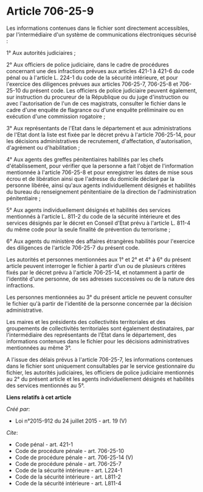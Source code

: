 # Article 706-25-9

Les informations contenues dans le fichier sont directement accessibles, par l'intermédiaire d'un système de communications
électroniques sécurisé : 

1° Aux autorités judiciaires ; 

2° Aux officiers de police judiciaire, dans le cadre de procédures concernant une des infractions prévues aux articles 421-1
à 421-6 du code pénal ou à l'article L. 224-1 du code de la sécurité intérieure, et pour l'exercice des diligences prévues
aux articles 706-25-7, 706-25-8 et 706-25-10 du présent code. Les officiers de police judiciaire peuvent également, sur
instruction du procureur de la République ou du juge d'instruction ou avec l'autorisation de l'un de ces magistrats,
consulter le fichier dans le cadre d'une enquête de flagrance ou d'une enquête préliminaire ou en exécution d'une commission
rogatoire ; 

3° Aux représentants de l'Etat dans le département et aux administrations de l'Etat dont la liste est fixée par le décret
prévu à l'article 706-25-14, pour les décisions administratives de recrutement, d'affectation, d'autorisation, d'agrément ou
d'habilitation ; 

4° Aux agents des greffes pénitentiaires habilités par les chefs d'établissement, pour vérifier que la personne a fait
l'objet de l'information mentionnée à l'article 706-25-8 et pour enregistrer les dates de mise sous écrou et de libération
ainsi que l'adresse du domicile déclaré par la personne libérée, ainsi qu'aux agents individuellement désignés et habilités
du bureau du renseignement pénitentiaire de la direction de l'administration pénitentiaire ; 

5° Aux agents individuellement désignés et habilités des services mentionnés à l'article L. 811-2 du code de la sécurité
intérieure et des services désignés par le décret en Conseil d'Etat prévu à l'article L. 811-4 du même code pour la seule
finalité de prévention du terrorisme ; 

6° Aux agents du ministère des affaires étrangères habilités pour l'exercice des diligences de l'article 706-25-7 du présent
code. 

Les autorités et personnes mentionnées aux 1° et 2° et 4° à 6° du présent article peuvent interroger le fichier à partir d'un
ou de plusieurs critères fixés par le décret prévu à l'article 706-25-14, et notamment à partir de l'identité d'une personne,
de ses adresses successives ou de la nature des infractions. 

Les personnes mentionnées au 3° du présent article ne peuvent consulter le fichier qu'à partir de l'identité de la personne
concernée par la décision administrative. 

Les maires et les présidents des collectivités territoriales et des groupements de collectivités territoriales sont également
destinataires, par l'intermédiaire des représentants de l'Etat dans le département, des informations contenues dans le
fichier pour les décisions administratives mentionnées au même 3°. 

A l'issue des délais prévus à l'article 706-25-7, les informations contenues dans le fichier sont uniquement consultables par
le service gestionnaire du fichier, les autorités judiciaires, les officiers de police judiciaire mentionnés au 2° du présent
article et les agents individuellement désignés et habilités des services mentionnés au 5°.

**Liens relatifs à cet article**

_Créé par_:

  - Loi n°2015-912 du 24 juillet 2015 - art. 19 (V)

_Cite_:

  - Code pénal - art. 421-1
  - Code de procédure pénale - art. 706-25-10
  - Code de procédure pénale - art. 706-25-14 (V)
  - Code de procédure pénale - art. 706-25-7
  - Code de la sécurité intérieure - art. L224-1
  - Code de la sécurité intérieure - art. L811-2
  - Code de la sécurité intérieure - art. L811-4
